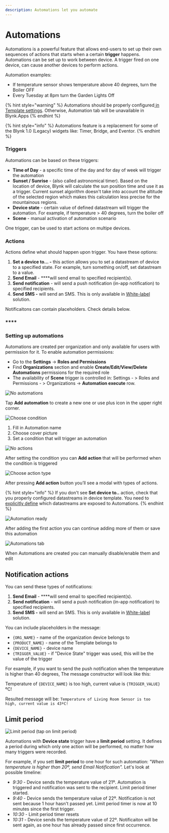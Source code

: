 ```yaml
---
description: Automations let you automate
---
```


# Automations

Automations is a powerful feature that allows end-users to set up their own sequences of actions that starts when a certain **trigger** happens. Automations can be set up to work between device. A trigger fired on one device, can cause another devices to perform actions. 

Automation examples:

* If temperature sensor  shows temperature above 40 degrees, turn the Boiler OFF
* Every Tuesday at 8pm turn the Garden Lights Off

{% hint style="warning" %}
Automations should be properly configured[ in Template settings](../blynk.console/templates/datastreams/datastreams-common-settings/automation.md). Otherwise, Automation tab will be unavailable in Blynk.Apps
{% endhint %}

{% hint style="info" %}
Automations feature is a replacement for some of the Blynk 1.0 \(Legacy\) widgets like: Timer, Bridge, and Eventor.
{% endhint %}



### Triggers

Automations can be based on these triggers:

* **Time of Day** - a specific time of the day and for day of week will trigger the automation
* **Sunset / Sunrise** - \(also called astronomical timer\). Based on the location of device, Blynk will calculate the sun position time and use it as a trigger. Current sunset algorithm doesn't take into account the altitude of the selected region which makes this calculation less precise for the mountainous regions.
* **Device state** -  certain value of defined datastream will trigger the automation. For example, if temperature &gt; 40 degrees, turn the boiler off
* **Scene** - manual activation of automation scenario

One trigger, can be used to start actions on multipe devices. 



### Actions

Actions define what should happen upon trigger. You have these options: 

1. **Set a device to... -** this action allows you to set a datastream of device to a specified state. For example, turn something on/off, set datastream to a value. 
2. **Send Email** - ****will send email to specified recipient\(s\).  
3. **Send notification** - will send a push notification \(in-app notification\) to specified recipients. 
4. **Send SMS -** will send an SMS. This is only available in [White-label](https://www.blynk.io/pricing#business) solution.

Notificaitons can contain placeholders. Check details below.

### \*\*\*\*

### **Setting up automations**

Automations are created per organization and only available for users with permission for it. To enable automation permissions:

* Go to the **Settings** -&gt; **Roles and Permissions**
* Find **Organizations** section and enable **Create/Edit/View/Delete Automations** permissions for the required role
* The availability of **Scene** trigger is controlled in: Settings - &gt; Roles and Permissions - &gt; Organizations -&gt; **Automation execute** row.

![No automations](https://user-images.githubusercontent.com/72790181/120281222-57a77100-c2c1-11eb-82fc-5d872520671f.png)

Tap **Add automation** to create a new one or use plus icon in the upper right corner.

![Choose condition](https://user-images.githubusercontent.com/72790181/120281228-5b3af800-c2c1-11eb-8e54-267b8aed6e79.png)

1. Fill in Automation name
2. Choose cover picture
3. Set a condition that will trigger an automation

![No actions](https://user-images.githubusercontent.com/72790181/120281259-64c46000-c2c1-11eb-9b25-84c4e9e294b7.png)

After setting the condition you can **Add action** that will be performed when the condition is triggered

![Choose action type](https://user-images.githubusercontent.com/72790181/120281347-81f92e80-c2c1-11eb-989d-fb5832653d9f.png)

After pressing **Add action** button you’ll see a modal with types of actions.

{% hint style="info" %}
If you don't see **Set device to..** action, check that you properly configured datastreams in device template. You need to[ explicitly define](../blynk.console/templates/datastreams/datastreams-common-settings/automation.md) which datastreams are exposed to Automations.
{% endhint %}

![Automation ready](https://user-images.githubusercontent.com/72790181/120281482-ad7c1900-c2c1-11eb-95a7-7352d126ba73.png)

After adding the first action you can continue adding more of them or save this automation

![Automations tab](https://user-images.githubusercontent.com/72790181/120281496-b1a83680-c2c1-11eb-8f99-04188d31fce7.png)

When Automations are created you can manually disable/enable them and edit

## Notification actions

You can send these types of notifications:

1. **Send Email** - ****will send email to specified recipient\(s\).  
2. **Send notification** - will send a push notification \(in-app notification\) to specified recipients. 
3. **Send SMS -** will send an SMS. This is only available in [White-label](https://www.blynk.io/pricing#business) solution.

You can include placeholders in the message:

* `{ORG_NAME}`  - name of the organization device belongs to
* `{PRODUCT_NAME}` - name of the Template belongs to
* `{DEVICE_NAME}` - device name
* `{TRIGGER_VALUE}` - if "Device State" trigger was used, this will be the value of the trigger

For example, if you want to send the push notification when the temperature is higher than 40 degrees, The message constructor will look like this: 

Temperature of `{DEVICE_NAME}` is too high, current value is `{TRIGGER_VALUE}`ºC!

Resulted message will be: `Temperature of Living Room Sensor is too high, current value is 43ºC!`

## Limit period

![Limit period \(tap on limit period\)](https://user-images.githubusercontent.com/72790181/120785065-6e55fe00-c535-11eb-8979-f3eb1b50ecf1.png)

Automations with **Device state** trigger have a **limit period** setting. It defines a period during which only one action will be performed, no matter how many triggers were recorded.

For example, if you sett **limit period** to one hour for such automation:  _"When temperature is higher than 20º, send Email Notification"._ Let's look at possible timeline:

* _9:30_ - Device sends the temperature value of 21º. Automation is triggered and notification was sent to the recipient. Limit period timer started. 
* _9:40_ - Device sends the temperature value of 22º. Notification is not sent because 1 hour hasn't  passed yet. Limit period timer is now at 10 minutes since the first trigger. 
* _10:30_ - Limit period timer resets
* _10:31_ - Device sends the temperature value of 22º. Notificaiton will be sent again, as one hour has already passed since first occurrence.



